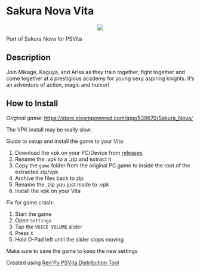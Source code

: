 # Sakura Nova Vita
<p align="center">
  <img src="https://cdn.discordapp.com/attachments/1012544206536986655/1014731484470456330/Sakura_Nova.png" />
</p>

Port of Sakura Nova for PSVita

## Description
Join Mikage, Kaguya, and Arisa as they train together, fight together and come together at a prestigious academy for young sexy aspiring knights. It’s an adventure of action, magic and humor! 

## How to Install
_Original game_: https://store.steampowered.com/app/539670/Sakura_Nova/

The VPK install may be really slow.

Guide to setup and install the game to your Vita:

1. Download the vpk on your PC/Device from [releases](https://github.com/realVezio/Sakura-Nova/releases)
2. Rename the .vpk to a .zip and extract it
3. Copy the `game` folder from the original PC game to inside the root of the extracted zip/vpk
4. Archive the files back to zip
5. Rename the .zip you just made to .vpk
6. Install the vpk on your Vita

Fix for game crash:

1. Start the game
2. Open `Settings`
3. Tap the `VOICE VOLUME` slider
4. Press `X`
5. Hold D-Pad left until the slider stops moving

Make sure to save the game to keep the new settings

Created using [Ren'Py PSVita Distribution Tool](https://github.com/SonicMastr/renpy-vita/releases/tag/v1.0)
